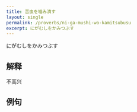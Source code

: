 ```yaml
---
title: 苦虫を噛み潰す
layout: single
permalink: /proverbs/ni-ga-mushi-wo-kamitsubusu
excerpt: にがむしをかみつぶす
---
```


にがむしをかみつぶす

## 解释

不高兴

## 例句

